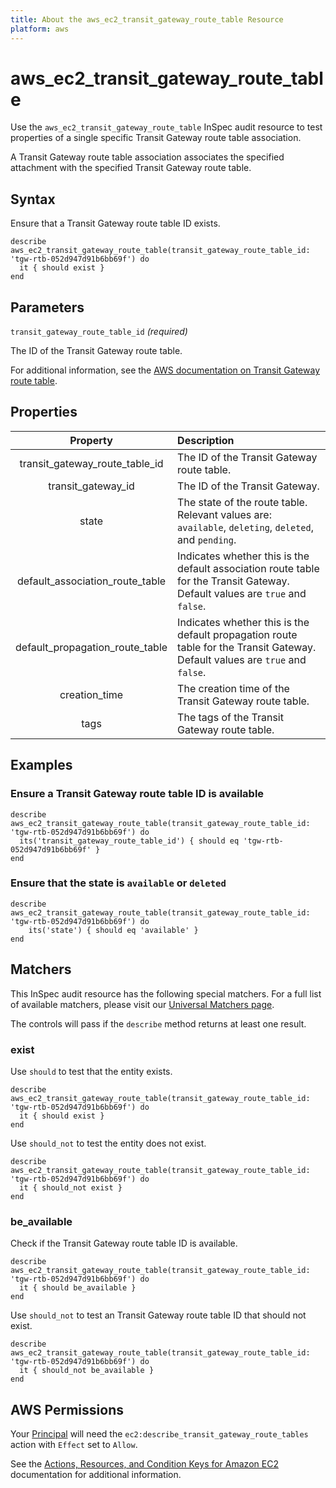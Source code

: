```yaml
---
title: About the aws_ec2_transit_gateway_route_table Resource
platform: aws
---
```


# aws\_ec2\_transit\_gateway\_route\_table

Use the `aws_ec2_transit_gateway_route_table` InSpec audit resource to test properties of a single specific Transit Gateway route table association.

A Transit Gateway route table association associates the specified attachment with the specified Transit Gateway route table.

## Syntax

Ensure that a Transit Gateway route table ID exists.

    describe aws_ec2_transit_gateway_route_table(transit_gateway_route_table_id: 'tgw-rtb-052d947d91b6bb69f') do
      it { should exist }
    end

## Parameters

`transit_gateway_route_table_id` _(required)_

The ID of the Transit Gateway route table.

For additional information, see the [AWS documentation on Transit Gateway route table](https://docs.aws.amazon.com/AWSCloudFormation/latest/UserGuide/aws-resource-ec2-transitgatewayroutetable.html).

## Properties

| Property | Description |
| :---: | :--- |
| transit_gateway_route_table_id | The ID of the Transit Gateway route table. |
| transit_gateway_id | The ID of the Transit Gateway. |
| state | The state of the route table. Relevant values are: `available`, `deleting`, `deleted`, and `pending`. |
| default_association_route_table | Indicates whether this is the default association route table for the Transit Gateway. Default values are `true` and `false`. |
| default_propagation_route_table | Indicates whether this is the default propagation route table for the Transit Gateway. Default values are `true` and `false`. |
| creation_time | The creation time of the Transit Gateway route table. |
| tags | The tags of the Transit Gateway route table. |

## Examples

### Ensure a Transit Gateway route table ID is available

    describe aws_ec2_transit_gateway_route_table(transit_gateway_route_table_id: 'tgw-rtb-052d947d91b6bb69f') do
      its('transit_gateway_route_table_id') { should eq 'tgw-rtb-052d947d91b6bb69f' }
    end

### Ensure that the state is `available` or `deleted`

    describe aws_ec2_transit_gateway_route_table(transit_gateway_route_table_id: 'tgw-rtb-052d947d91b6bb69f') do
        its('state') { should eq 'available' }
    end

## Matchers

This InSpec audit resource has the following special matchers. For a full list of available matchers, please visit our [Universal Matchers page](https://www.inspec.io/docs/reference/matchers/).

The controls will pass if the `describe` method returns at least one result.

### exist

Use `should` to test that the entity exists.

    describe aws_ec2_transit_gateway_route_table(transit_gateway_route_table_id: 'tgw-rtb-052d947d91b6bb69f') do
      it { should exist }
    end

Use `should_not` to test the entity does not exist.

    describe aws_ec2_transit_gateway_route_table(transit_gateway_route_table_id: 'tgw-rtb-052d947d91b6bb69f') do
      it { should_not exist }
    end

### be_available

Check if the Transit Gateway route table ID is available.

    describe aws_ec2_transit_gateway_route_table(transit_gateway_route_table_id: 'tgw-rtb-052d947d91b6bb69f') do
      it { should be_available }
    end

Use `should_not` to test an Transit Gateway route table ID that should not exist.

    describe aws_ec2_transit_gateway_route_table(transit_gateway_route_table_id: 'tgw-rtb-052d947d91b6bb69f') do
      it { should_not be_available }
    end

## AWS Permissions

Your [Principal](https://docs.aws.amazon.com/IAM/latest/UserGuide/intro-structure.html#intro-structure-principal) will need the `ec2:describe_transit_gateway_route_tables` action with `Effect` set to `Allow`.

See the [Actions, Resources, and Condition Keys for Amazon EC2](https://docs.aws.amazon.com/IAM/latest/UserGuide/list_amazonec2.html) documentation for additional information.
